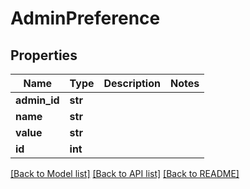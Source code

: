 # AdminPreference

## Properties
Name | Type | Description | Notes
------------ | ------------- | ------------- | -------------
**admin_id** | **str** |  | 
**name** | **str** |  | 
**value** | **str** |  | 
**id** | **int** |  | 

[[Back to Model list]](../README.md#documentation-for-models) [[Back to API list]](../README.md#documentation-for-api-endpoints) [[Back to README]](../README.md)


